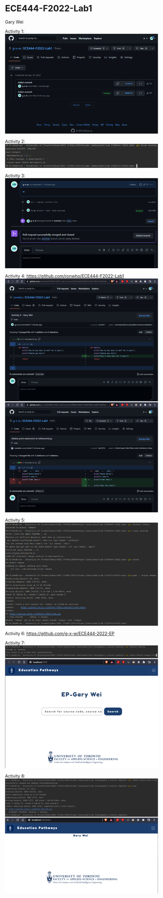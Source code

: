 # ECE444-F2022-Lab1
Gary Wei

Activity 1:
![img.png](img.png)

Activity 2:
![img_1.png](img_1.png)

Activity 3:
![img_2.png](img_2.png)

Activity 4:
https://github.com/ronwho/ECE444-F2022-Lab1
![img_8.png](img_8.png)
![img_9.png](img_9.png)

Activity 5:
![img_3.png](img_3.png)

Activity 6:
https://github.com/g-x-w/ECE444-2022-EP

Activity 7:
![img_5.png](img_5.png)
![img_4.png](img_4.png)

Activity 8:
![img_6.png](img_6.png)
![img_7.png](img_7.png)